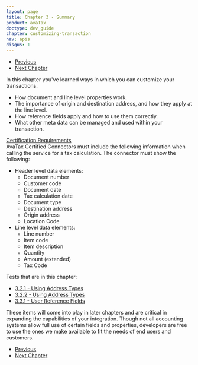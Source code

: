```yaml
---
layout: page
title: Chapter 3 - Summary
product: avaTax
doctype: dev_guide
chapter: customizing-transaction
nav: apis
disqus: 1
---
```


<ul class="pager">
  <li class="previous"><a href="/avatax/dev-guide/customizing-transaction/user-reference-fields/"><i class="glyphicon glyphicon-chevron-left"></i>Previous</a></li>
  <li class="next"><a href="/avatax/dev-guide/reconciliation/">Next Chapter<i class="glyphicon glyphicon-chevron-right"></i></a></li>
</ul>

In this chapter you've learned ways in which you can customize your transactions. 
<ul class="dev-guide-list">
    <li>How document and line level properties work.</li>
    <li>The importance of origin and destination address, and how they apply at the line level.</li>
    <li>How reference fields apply and how to use them correctly.</li>
    <li>What other meta data can be managed and used within your transaction.</li>
</ul>

<div class="dev-guide-certification">
<div class="dev-guide-certification-heading"><a href="/certification/avatax/use-tax/">Certification Requirements</a></div>
<div class="dev-guide-certification-content">
AvaTax Certified Connectors must include the following information when calling the service for a tax calculation.
The connector must show the following:
<ul class="dev-guide-list">
  <li>Header level data elements:
    <ul class="dev-guide-list">
      <li>Document number</li>
      <li>Customer code</li>
      <li>Document date</li>
      <li>Tax calculation date</li>
      <li>Document type</li>
      <li>Destination address</li>
      <li>Origin address</li>
      <li>Location Code</li>
    </ul>
  </li>
  <li>Line level data elements:
    <ul class="dev-guide-list">
    <li>Line number</li>
    <li>Item code</li>
    <li>Item description</li>
    <li>Quantity</li>
    <li>Amount (extended)</li>
    <li>Tax Code</li>
    </ul>
  </li>
  </ul>
</div>
</div>

Tests that are in this chapter:
<ul class="dev-guide-list">
  <li><a class="dev-guide-link" href="/avatax/dev-guide/customizing-transaction/address-types/#test1">3.2.1 - Using Address Types</a></li>
  <li><a class="dev-guide-link" href="/avatax/dev-guide/customizing-transaction/address-types/#test2">3.2.2 - Using Address Types</a></li>
  <li><a class="dev-guide-link" href="/avatax/dev-guide/customizing-transaction/using-reference-fields/#test1">3.3.1 - User Reference Fields</a></li>
</ul>

These items will come into play in later chapters and are critical in expanding the capabilities of your integration.  Though not all accounting systems allow full use of certain fields and properties, developers are free to use the ones we make available to fit the needs of end users and customers.

<ul class="pager">
  <li class="previous"><a href="/avatax/dev-guide/customizing-transaction/user-reference-fields/"><i class="glyphicon glyphicon-chevron-left"></i>Previous</a></li>
  <li class="next"><a href="/avatax/dev-guide/reconciliation/">Next Chapter<i class="glyphicon glyphicon-chevron-right"></i></a></li>
</ul>